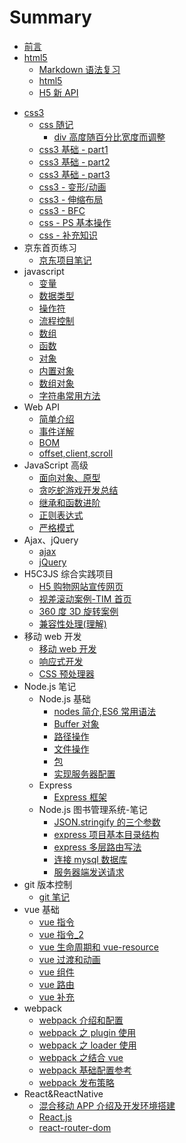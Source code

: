 # Summary

- [前言](README.md)
- [html5]()
  - [Markdown 语法复习](./html5/Markdown语法遗忘点.md)
  - [html5](./html5/html5.md)
  - [H5 新 API](html5/H5新API.md)

* [css3]()
  - [css 随记]()
    - [div 高度随百分比宽度而调整](css3/css随记/div-auto-height.md)
  - [css3 基础 - part1](css3/css_part1.md)
  - [css3 基础 - part2](css3/css_part2.md)
  - [css3 基础 - part3](css3/css_part3.md)
  - [css3 - 变形/动画](css3/css_part4.md)
  - [css3 - 伸缩布局](css3/css_part5.md)
  - [css3 - BFC](css3/css_BFC.md)
  - [css - PS 基本操作](css3/css_ps基本操作.md)
  - [css - 补充知识](css3/css_补充知识.md)
* 京东首页练习
  - [京东项目笔记](jd_note/jd_note.md)
* javascript
  - [变量](javascript/1.变量.md)
  - [数据类型](javascript/2.数据类型.md)
  - [操作符](javascript/3.操作符.md)
  - [流程控制](javascript/4.流程控制.md)
  - [数组](javascript/5.数组.md)
  - [函数](javascript/6.函数.md)
  - [对象](javascript/7.对象.md)
  - [内置对象](javascript/8.内置对象.md)
  - [数组对象](javascript/9.数组对象.md)
  - [字符串常用方法](javascript/10.字符串常用方法.md)
* Web API
  - [简单介绍](WebAPI/WebAPI_part1.md)
  - [事件详解](WebAPI/WebAPI_part2_事件详解.md)
  - [BOM](WebAPI/WebAPI_part3_BOM.md)
  - [offset,client,scroll](WebAPI/WebAPI_part4_offset_client_scroll.md)
* JavaScript 高级
  - [面向对象、原型](JavaScript高级/part1.md)
  - [贪吃蛇游戏开发总结](JavaScript高级/part2_贪吃蛇游戏总结.md)
  - [继承和函数进阶](JavaScript高级/part3_继承和函数进阶.md)
  - [正则表达式](JavaScript高级/part4_正则表达式.md)
  - [严格模式](JavaScript高级/part5_严格模式.md)
* Ajax、jQuery
  - [ajax](Ajax、jQuery/ajax.md)
  - [jQuery](Ajax、jQuery/jQuery.md)
* H5C3JS 综合实践项目
  - [H5 购物网站宣传网页](H5C3js综合实践项目/H5购物网站宣传网站/购物网站宣传页面.md)
  - [视差滚动案例-TIM 首页](H5C3js综合实践项目/视差滚动案例/视差滚动案例.md)
  - [360 度 3D 旋转案例](H5C3js综合实践项目/360度3d旋转/360度3d旋转.md)
  - [兼容性处理(理解)](H5C3js综合实践项目/H5购物网站宣传网站/兼容性处理.md)
* 移动 web 开发
  - [移动 web 开发](移动web开发/1.移动web开发.md)
  - [响应式开发](移动web开发/2.响应式开发.md)
  - [CSS 预处理器](移动web开发/3.CSS预处理器.md)
* Node.js 笔记
  - Node.js 基础
    - [nodes 简介,ES6 常用语法](nodejs笔记/nodejs基础/1.nodejs简介ES6常用语法.md)
    - [Buffer 对象](nodejs笔记/nodejs基础/2.Buffer对象.md)
    - [路径操作](nodejs笔记/nodejs基础/3.路径操作.md)
    - [文件操作](nodejs笔记/nodejs基础/4.文件操作.md)
    - [包](nodejs笔记/nodejs基础/5.包.md)
    - [实现服务器配置](nodejs笔记/nodejs基础/6.实现服务器配置.md)
  - Express
    - [Express 框架](nodejs笔记/Express/1.express框架.md)
  - Node.js 图书管理系统-笔记
    - [JSON.stringify 的三个参数](nodejs笔记/nodejs图书管理系统/part1-JSON.stringify的三个参数.md)
    - [express 项目基本目录结构](nodejs笔记/nodejs图书管理系统/part2-express项目基本目录结构.md)
    - [express 多层路由写法](nodejs笔记/nodejs图书管理系统/part3-express多层路由写法.md)
    - [连接 mysql 数据库](nodejs笔记/nodejs图书管理系统/part4-连接mysql数据库.md)
    - [服务器端发送请求](nodejs笔记/nodejs图书管理系统/part5-服务器端发送请求.md)
* git 版本控制
  - [git 笔记](git笔记/git笔记.md)
* vue 基础
  - [vue 指令](vue基础/vue指令.md)
  - [vue 指令\_2](vue基础/vue指令_2.md)
  - [vue 生命周期和 vue-resource](vue基础/vue生命周期和vue-resource.md)
  - [vue 过渡和动画](vue基础/vue过渡和动画.md)
  - [vue 组件](vue基础/vue组件.md)
  - [vue 路由](vue基础/vue路由.md)
  - [vue 补充](vue基础/vue补充.md)
* webpack
  - [webpack 介绍和配置](webpack/webpack介绍和配置.md)
  - [webpack 之 plugin 使用](webpack/webpack之plugin使用.md)
  - [webpack 之 loader 使用](webpack/webpack之loader使用.md)
  - [webpack 之结合 vue](webpack/webpack之结合vue.md)
  - [webpack 基础配置参考](webpack/webpack基础配置参考.md)
  - [webpack 发布策略](webpack/webpack发布策略.md)
* React&ReactNative
  - [混合移动 APP 介绍及开发环境搭建](React&ReactNative/混合移动APP介绍及开发环境搭建.md)
  - [React.js](React&ReactNative/React.js.md)
  - [react-router-dom](React&ReactNative/ReactRouterDom.md)
